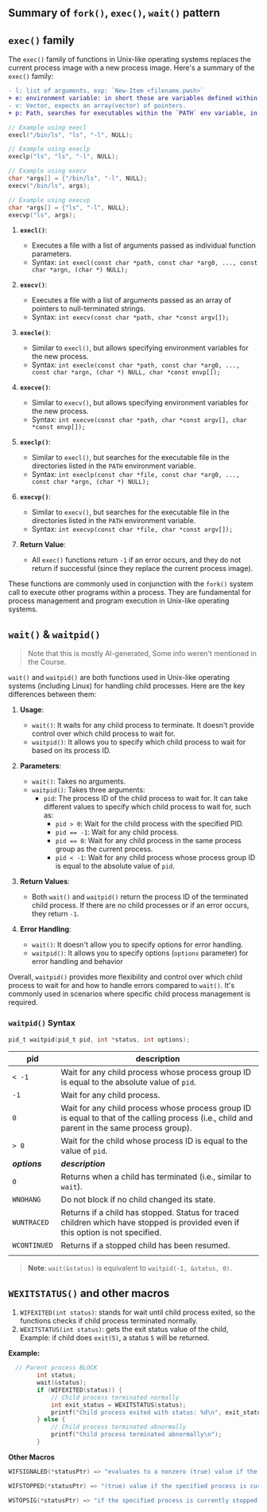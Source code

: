 ## Summary of `fork()`, `exec()`, `wait()` pattern
## `exec()` family
The `exec()` family of functions in Unix-like operating systems replaces the current process image with a new process image. Here's a summary of the `exec()` family:
```diff
- l: list of arguments, exp: `New-Item <filename.pwsh>`
+ e: environment variable: in short those are variables defined within your system, (search how to hide secrets in env vars)
- v: Vector, expects an array(vector) of pointers.
+ p: Path, searches for executables within the `PATH` env variable, in other words, search executables in a place that has `ls`, `mkdir`,`gcc`, executables


```
```c
// Example using execl
execl("/bin/ls", "ls", "-l", NULL);

// Example using execlp
execlp("ls", "ls", "-l", NULL);

// Example using execv
char *args[] = {"/bin/ls", "-l", NULL};
execv("/bin/ls", args);

// Example using execvp
char *args[] = {"ls", "-l", NULL};
execvp("ls", args);
```
1. **`execl()`**:
   - Executes a file with a list of arguments passed as individual function parameters.
   - Syntax: `int execl(const char *path, const char *arg0, ..., const char *argn, (char *) NULL);`

2. **`execv()`**:
   - Executes a file with a list of arguments passed as an array of pointers to null-terminated strings.
   - Syntax: `int execv(const char *path, char *const argv[]);`

3. **`execle()`**:
   - Similar to `execl()`, but allows specifying environment variables for the new process.
   - Syntax: `int execle(const char *path, const char *arg0, ..., const char *argn, (char *) NULL, char *const envp[]);`

4. **`execve()`**:
   - Similar to `execv()`, but allows specifying environment variables for the new process.
   - Syntax: `int execve(const char *path, char *const argv[], char *const envp[]);`

5. **`execlp()`**:
   - Similar to `execl()`, but searches for the executable file in the directories listed in the `PATH` environment variable.
   - Syntax: `int execlp(const char *file, const char *arg0, ..., const char *argn, (char *) NULL);`

6. **`execvp()`**:
   - Similar to `execv()`, but searches for the executable file in the directories listed in the `PATH` environment variable.
   - Syntax: `int execvp(const char *file, char *const argv[]);`

7. **Return Value**:
   - All `exec()` functions return `-1` if an error occurs, and they do not return if successful (since they replace the current process image).

These functions are commonly used in conjunction with the `fork()` system call to execute other programs within a process. They are fundamental for process management and program execution in Unix-like operating systems.

## `wait()` & `waitpid()`
> Note that this is mostly AI-generated, Some info weren't mentioned in the Course.

`wait()` and `waitpid()` are both functions used in Unix-like operating systems (including Linux) for handling child processes. Here are the key differences between them:

1. **Usage**:
   - `wait()`: It waits for any child process to terminate. It doesn't provide control over which child process to wait for.
   - `waitpid()`: It allows you to specify which child process to wait for based on its process ID.

2. **Parameters**:
   - `wait()`: Takes no arguments.
   - `waitpid()`: Takes three arguments:
     - `pid`: The process ID of the child process to wait for. It can take different values to specify which child process to wait for, such as:
       - `pid > 0`: Wait for the child process with the specified PID.
       - `pid == -1`: Wait for any child process.
       - `pid == 0`: Wait for any child process in the same process group as the current process.
       - `pid < -1`: Wait for any child process whose process group ID is equal to the absolute value of `pid`.

3. **Return Values**:
   - Both `wait()` and `waitpid()` return the process ID of the terminated child process. If there are no child processes or if an error occurs, they return `-1`.

4. **Error Handling**:
   - `wait()`: It doesn't allow you to specify options for error handling.
   - `waitpid()`: It allows you to specify options (`options` parameter) for error handling and behavior

Overall, `waitpid()` provides more flexibility and control over which child process to wait for and how to handle errors compared to `wait()`. It's commonly used in scenarios where specific child process management is required.

### `waitpid()` Syntax
```c
pid_t waitpid(pid_t pid, int *status, int options);
```


| **pid**       | **description**                                                                                                                               |
| ------------- | --------------------------------------------------------------------------------------------------------------------------------------------- |
| `< -1`        | Wait for any child process whose process group ID is equal to the absolute value of `pid`.                                                    |
| `-1`          | Wait for any child process.                                                                                                                   |
| `0`           | Wait for any child process whose process group ID is equal to that of the calling process (i.e., child and parent in the same process group). |
| `> 0`         | Wait for the child whose process ID is equal to the value of `pid`.                                                                           |
| ***options*** | ***description***                                                                                                                             |
| `0`           | Returns when a child has terminated (i.e., similar to `wait`).                                                                                |
| `WNOHANG`     | Do not block if no child changed its state.                                                                                                   |
| `WUNTRACED`   | Returns if a child has stopped. Status for traced children which have stopped is provided even if this option is not specified.               |
| `WCONTINUED`  | Returns if a stopped child has been resumed.                                                                                                  |
|               |                                                                                                                                               |
 >**Note**:
 >  `wait(&status)` is equivalent to `waitpid(-1, &status, 0)`.         


## `WEXITSTATUS()` and other macros
1. `WIFEXITED(int status)`: stands for wait until child process exited, so the functions checks if child process terminated normally.
2. `WEXITSTATUS(int status)`: gets the exit status value of the child, Example: if child does `exit(5)`, a status `5` will be returned.

**Example:**
```c
  // Parent process BLOCK
        int status;
        wait(&status);
        if (WIFEXITED(status)) {
            // Child process terminated normally
            int exit_status = WEXITSTATUS(status);
            printf("Child process exited with status: %d\n", exit_status);
        } else {
            // Child process terminated abnormally
            printf("Child process terminated abnormally\n");
        }
``` 

**Other Macros**
```c
WIFSIGNALED(*statusPtr) => "evaluates to a nonzero (true) value if the specified process terminated because of an unhandled signal. • WTERMSIG(*statusPtr) if the specified process is ended by an unhandled signal, this macro evaluates to the number of that signal."

WIFSTOPPED(*statusPtr) => "(true) value if the specified process is currently stopped but not terminated."

WSTOPSIG(*statusPtr) => "if the specified process is currently stopped but not terminated, then this macro evaluates to the number of the signal that caused the process to stop"
```

